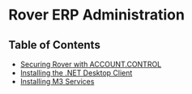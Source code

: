 # Rover ERP Administration

<PageHeader />

## Table of Contents

- [Securing Rover with ACCOUNT.CONTROL](./account-control/README.md)
- [Installing the .NET Desktop Client](./client-setup/README.md)
- [Installing M3 Services](./m3-services/README.md)

<PageFooter />
